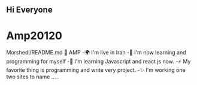 ## Hi Everyone
# Amp20120
Morshedi/README.md
💫 AMP
-🌍  I'm live in Iran
-🚀  I'm now learning and programming for myself
-🧠  I'm learning Javascript and react js now.
-⚡  My favorite thing is programming and write very project.
-✨  I'm working one two sites to name ... .
